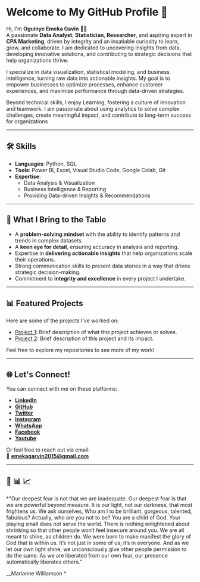 # Welcome to My GitHub Profile 👋  

Hi, I'm **Oguinye Emeka Gavin** 👨‍💻  
A passionate **Data Analyst**, **Statistician**, **Researcher**, and aspiring expert in **CPA Marketing**, driven by integrity and an insatiable curiosity to learn, grow, and collaborate. I am dedicated to uncovering insights from data, developing innovative solutions, and contributing to strategic decisions that help organizations thrive.

I specialize in data visualization, statistical modeling, and business intelligence, turning raw data into actionable insights. My goal is to empower businesses to optimize processes, enhance customer experiences, and maximize performance through data-driven strategies.

Beyond technical skills, I enjoy Learning, fostering a culture of innovation and teamwork. I am passionate about using analytics to solve complex challenges, create meaningful impact, and contribute to long-term success for organizations

---

## 🛠 Skills  
- **Languages**: Python, SQL  
- **Tools**: Power BI, Excel, Visual Studio Code, Google Colab, Git  
- **Expertise**:  
  - Data Analysis & Visualization  
  - Business Intelligence & Reporting  
  - Providing Data-driven Insights & Recommendations  

---

## 🌟 What I Bring to the Table  
- A **problem-solving mindset** with the ability to identify patterns and trends in complex datasets.  
- A **keen eye for detail**, ensuring accuracy in analysis and reporting.  
- Expertise in **delivering actionable insights** that help organizations scale their operations.  
- Strong communication skills to present data stories in a way that drives strategic decision-making.  
- Commitment to **integrity and excellence** in every project I undertake.  

---

## 📊 Featured Projects  
Here are some of the projects I've worked on:  

- [Project 1](https://github.com/yourusername/project1): Brief description of what this project achieves or solves.  
- [Project 2](https://github.com/yourusername/project2): Brief description of this project and its impact.  

Feel free to explore my repositories to see more of my work!  

---

## 🌐 Let's Connect!  
You can connect with me on these platforms:  

- **[LinkedIn](https://www.linkedin.com/in/oguinye-emeka-gavin-a63366241/)**  
- **[GitHub](https://github.com/Gavin9560)**  
- **[Twitter](https://x.com/Gavin_Emeka)**  
- **[Instagram](https://www.instagram.com/gavinemeka/)**
- **[WhatsApp](https://wa.link/vg5xfj)**
- **[Facebook](https://web.facebook.com/profile.php?id=100004545616800)**
- **[Youtube](https://www.youtube.com/channel/UCqmZTmmX1nrW_5-Ili-df3Q)**      

Or feel free to reach out via email:  
📧 **[emekagarvin2015@gmail.com](mailto:emekagarvin2015@gmail.com)**  

---

## 🚀  📊   📈 
*"Our deepest fear is not that we are inadequate. Our deepest fear is that we are powerful beyond measure. It is our light, not our darkness, that most frightens us. We ask ourselves, Who am I to be brilliant, gorgeous, talented, fabulous? Actually, who are you not to be? You are a child of God. Your playing small does not serve the world. There is nothing enlightened about shrinking so that other people won’t feel insecure around you. We are all meant to shine, as children do. We were born to make manifest the glory of God that is within us. It’s not just in some of us; it’s in everyone. And as we let our own light shine, we unconsciously give other people permission to do the same. As we are liberated from our own fear, our presence automatically liberates others."

__Marianne Williamson * 
